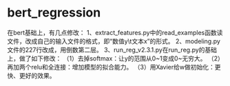 # bert_regression
在bert基础上，有几点修改：
1、extract_features.py中的read_examples函数读文件，改成自己的输入文件的格式，即“数值y\t文本x”的形式。
2、modeling.py文件的227行改成，用倒数第二层。
3、run_reg_v2.3.1.py在run_reg.py的基础上，做了如下修改：
    （1）去掉softmax：让y的范围从0~1变成0~无穷大。
    （2）再加两个relu和全连接：增加模型的拟合能力。
    （3）用Xavier给w做初始化：更快、更好的效果。
